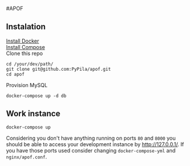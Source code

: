 #APOF

## Instalation

[Install Docker](https://docs.docker.com/engine/installation/linux/ubuntulinux/)  
[Install Compose](https://docs.docker.com/compose/install/)  
Clone this repo  
```
cd /your/dev/path/
git clone git@github.com:PyPila/apof.git
cd apof
```
Provision MySQL 
```
docker-compose up -d db
```

## Work instance
```
docker-compose up 
```
Considering you don't have anything running on ports `80` and `8000` you should be able to access your development instance by http://127.0.0.1/. If you have those ports used consider changing `docker-compose-yml` and `nginx/apof.conf`.
